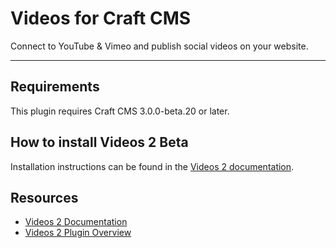 # Videos for Craft CMS

Connect to YouTube & Vimeo and publish social videos on your website.

-------------------------------------------

## Requirements

This plugin requires Craft CMS 3.0.0-beta.20 or later.

## How to install Videos 2 Beta

Installation instructions can be found in the [Videos 2 documentation](https://github.com/dukt/videos-docs/blob/master/en/installation.md).

## Resources

- [Videos 2 Documentation](https://github.com/dukt/videos-docs)
- [Videos 2 Plugin Overview](https://dukt.net/videos)
